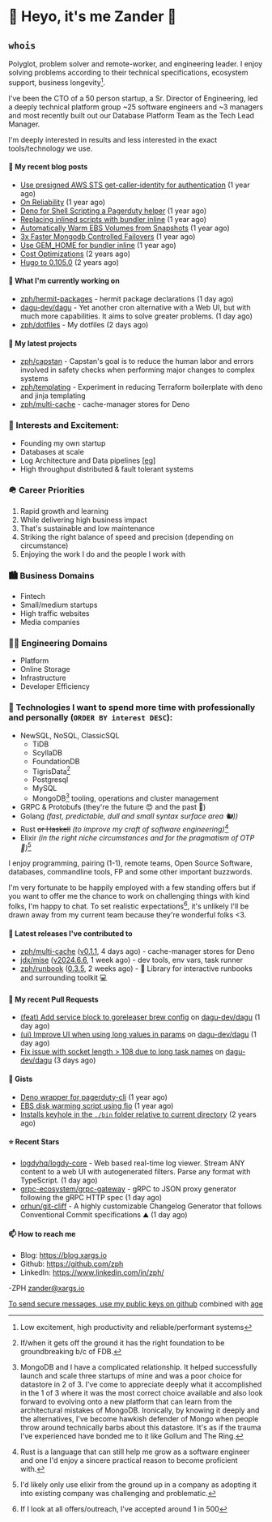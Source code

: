 # 👋 Heyo, it's me Zander 👋

## `whois`
Polyglot, problem solver and remote-worker, and engineering leader.  I enjoy solving problems according to their technical specifications, ecosystem support, business longevity[^1].

I've been the CTO of a 50 person startup, a Sr. Director of Engineering, led a deeply technical
platform group ~25 software engineers and ~3 managers and most recently built out our
Database Platform Team as the Tech Lead Manager.

I'm deeply interested in results and less interested in the exact tools/technology we use.

#### 📜 My recent blog posts

- [Use presigned AWS STS get-caller-identity for authentication](https://blog.xargs.io/post/2023-07-01-use-presigned-aws-sts-get-caller-identity-for-authentication/) (1 year ago)
- [On Reliability](https://blog.xargs.io/post/2023-05-10-on-reliability/) (1 year ago)
- [Deno for Shell Scripting a Pagerduty helper](https://blog.xargs.io/post/2023-04-12-deno-for-shell-scripting-a-pagerduty-helper/) (1 year ago)
- [Replacing inlined scripts with bundler inline](https://blog.xargs.io/post/2023-04-07-replacing-inlined-scripts-with-bundler-inline/) (1 year ago)
- [Automatically Warm EBS Volumes from Snapshots](https://blog.xargs.io/post/2023-04-06-automatically-warm-ebs-volumes-from-snapshots/) (1 year ago)
- [3x Faster Mongodb Controlled Failovers](https://blog.xargs.io/post/2023-04-06-3x-faster-mongod-controlled-failovers/) (1 year ago)
- [Use GEM_HOME for bundler inline](https://blog.xargs.io/post/2023-01-28-use-gem-home-for-bundler-inline/) (1 year ago)
- [Cost Optimizations](https://blog.xargs.io/post/2022-11-22-cost-optimizations/) (2 years ago)
- [Hugo to 0.105.0](https://blog.xargs.io/post/2022-11-05-try-out-mermaid/) (2 years ago)

#### 👷 What I'm currently working on

- [zph/hermit-packages](https://github.com/zph/hermit-packages) - hermit package declarations (1 day ago)
- [dagu-dev/dagu](https://github.com/dagu-dev/dagu) - Yet another cron alternative with a Web UI, but with much more capabilities. It aims to solve greater problems. (1 day ago)
- [zph/dotfiles](https://github.com/zph/dotfiles) - My dotfiles (2 days ago)

#### 🌱 My latest projects

- [zph/capstan](https://github.com/zph/capstan) - Capstan&#39;s goal is to reduce the human labor and errors involved in safety checks when performing major changes to complex systems
- [zph/templating](https://github.com/zph/templating) - Experiment in reducing Terraform boilerplate with deno and jinja templating
- [zph/multi-cache](https://github.com/zph/multi-cache) - cache-manager stores for Deno

### 📖 Interests and Excitement:
* Founding my own startup
* Databases at scale
* Log Architecture and Data pipelines [[eg](https://engineering.linkedin.com/distributed-systems/log-what-every-software-engineer-should-know-about-real-time-datas-unifying)]
* High throughput distributed & fault tolerant systems

### 🪖 Career Priorities
1. Rapid growth and learning
2. While delivering high business impact
3. That's sustainable and low maintenance
4. Striking the right balance of speed and precision (depending on circumstance)
5. Enjoying the work I do and the people I work with

### 🏙 Business Domains
* Fintech
* Small/medium startups
* High traffic websites
* Media companies

### 👨‍💻 Engineering Domains
* Platform
* Online Storage
* Infrastructure
* Developer Efficiency

### 🏫 Technologies I want to spend more time with professionally and personally (`ORDER BY interest DESC`):

* NewSQL, NoSQL, ClassicSQL
	* TiDB
	* ScyllaDB
	* FoundationDB
	* TigrisData[^tigris]
	* Postgresql
	* MySQL
  * MongoDB[^love-hate] tooling, operations and cluster management
* GRPC & Protobufs (they're the future 😍 and the past 🤔)
* Golang *(fast, predictable, dull and small syntax surface area 🐿️))*
* Rust ~~or Haskell~~ *(to improve my craft of software engineering)*[^rust]
* Elixir *(in the right niche circumstances and for the pragmatism of  OTP 🔮)*[^elixir]

I enjoy programming, pairing (1-1), remote teams, Open Source Software, databases, commandline tools, FP and some other important buzzwords.

I'm very fortunate to be happily employed with a few standing offers but if you want to offer me the chance to work on challenging things with kind folks, I'm happy to chat. To set realistic expectations[^hiring-odds], it's unlikely I'll be drawn away from my current team because they're wonderful folks &lt;3.

#### 🔭 Latest releases I've contributed to

- [zph/multi-cache](https://github.com/zph/multi-cache) ([v0.1.1](https://github.com/zph/multi-cache/releases/tag/v0.1.1), 4 days ago) - cache-manager stores for Deno
- [jdx/mise](https://github.com/jdx/mise) ([v2024.6.6](https://github.com/jdx/mise/releases/tag/v2024.6.6), 1 week ago) - dev tools, env vars, task runner
- [zph/runbook](https://github.com/zph/runbook) ([0.3.5](https://github.com/zph/runbook/releases/tag/0.3.5), 2 weeks ago) - 📖 Library for interactive runbooks and surrounding toolkit 💻

#### 🔨 My recent Pull Requests

- [(feat) Add service block to goreleaser brew config](https://github.com/dagu-dev/dagu/pull/597) on [dagu-dev/dagu](https://github.com/dagu-dev/dagu) (1 day ago)
- [(ui) Improve UI when using long values in params](https://github.com/dagu-dev/dagu/pull/596) on [dagu-dev/dagu](https://github.com/dagu-dev/dagu) (1 day ago)
- [Fix issue with socket length &gt; 108 due to long task names](https://github.com/dagu-dev/dagu/pull/593) on [dagu-dev/dagu](https://github.com/dagu-dev/dagu) (3 days ago)

#### 📓 Gists

- [Deno wrapper for pagerduty-cli](https://gist.github.com/790e9259a9afa4ab7741a493994d8fa8) (1 year ago)
- [EBS disk warming script using fio](https://gist.github.com/5935caeeebc001e2af38f087da19d5af) (1 year ago)
- [Installs keyhole in the `./bin` folder relative to current directory](https://gist.github.com/717f627c2a914ebf28c9a58a23883879) (2 years ago)

#### ⭐ Recent Stars

- [logdyhq/logdy-core](https://github.com/logdyhq/logdy-core) - Web based real-time log viewer. Stream ANY content to a web UI with autogenerated filters. Parse any format with TypeScript. (1 day ago)
- [grpc-ecosystem/grpc-gateway](https://github.com/grpc-ecosystem/grpc-gateway) - gRPC to JSON proxy generator following the gRPC HTTP spec (1 day ago)
- [orhun/git-cliff](https://github.com/orhun/git-cliff) - A highly customizable Changelog Generator that follows Conventional Commit specifications ⛰️  (1 day ago)

#### 📫 How to reach me

- Blog: https://blog.xargs.io
- Github: https://github.com/zph
- LinkedIn: https://www.linkedin.com/in/zph/

-ZPH [zander@xargs.io](mailto:zander@xargs.io)

[To send secure messages, use my public keys on github](https://github.com/zph.keys) combined with [age](https://github.com/FiloSottile/age)

[^1]: Low excitement, high productivity and reliable/performant systems
[^confs]: I've stopped attending conferences due to competing life responsibilities and the talks ceasing to introduce as much novel and challenging content for me
[^hiring-odds]: If I look at all offers/outreach, I've accepted around 1 in 500
[^clojure]: It remains a niche language that I really enjoyed as a practitioner but I'd be reluctant to found a company on it
[^elixir]: I'd likely only use elixir from the ground up in a company as adopting it into existing company was challenging and problematic.
[^rust]: Rust is a language that can still help me grow as a software engineer and one I'd enjoy a sincere practical reason to become proficient with.
[^mongodb]: Hundreds of TB cluster on EC2 for v3.x with strict reliability requirements and having to solve hard scaling problems including working around architectural limitations of the db itself by dropping down to reading the db code.
[^tigris]: If/when it gets off the ground it has the right foundation to be groundbreaking b/c of FDB.
[^love-hate]: MongoDB and I have a complicated relationship. It helped successfully launch and scale three startups of mine and was a poor choice for datastore in 2 of 3. I've come to appreciate deeply what it accomplished in the 1 of 3 where it was the most correct choice available and also look forward to evolving onto a new platform that can learn from the architectural mistakes of MongoDB. Ironically, by knowing it deeply and the alternatives, I've become hawkish defender of Mongo when people throw around technically barbs about this datastore. It's as if the trauma I've experienced have bonded me to it like Gollum and The Ring.




